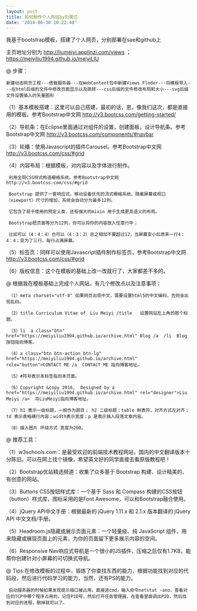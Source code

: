 ```yaml
---
layout: post
title: 如何制作个人网站by刘美亿
date: '2014-06-30 10:22:40'
---
```


我基于bootstrap模板，搭建了个人网页，分别部署在sae和github上

主页地址分别为 http://liumeiyi.applinzi.com/views ； https://meiyiliu1994.github.io/meiyiLIU

@ 步骤：

    新建动态网页工程---搭载服务器---在WebContent包中新建Views Floder---将模板导入---在html后缀的文件中修改页面显示以及跳转---css后缀的文件修改布局和大小---svg后缀文件设置插入的矢量图形


 （1）基本模板搭建：这里可以自己搭建，最初的话，恩，像我们这次，都是直接用的模板。参考Bootstrap中文网 http://v3.bootcss.com/getting-started/

 （2）导航条：在Eclipse里面通过对组件的设置，创建面板，设计导航条。参考Bootstrap中文网 http://v3.bootcss.com/components/#navbar

 （3）轮播：使用Javascript的插件Carousel。参考Bootstrap中文网 http://v3.bootcss.com/css/#grid  

 （4）内容布局：根据模板，对内容以及字体进行制作。

     利用全局CSS样式构造栅格系统，参考Bootstrap中文网 http://v3.bootcss.com/css/#grid

     Bootstrap 提供了一套响应式、移动设备优先的流式栅格系统，随着屏幕或视口（viewport）尺寸的增加，系统会自动分为最多12列。

     它包含了易于使用的预定义类，还有强大的mixin 用于生成更具语义的布局。

     Bootstrap把页面等分为12列，你可以将你的内容放入任意行中；

     比如可以（4：4：4）也可以（4：3：2）总之相加不要超过12，当屏幕变小后原来一行4：4：4；变为了三行，每行占满屏幕。

 （5）标签页：同样可以使用Javascript插件制作标签页，参考Bootstrap中文网 http://v3.bootcss.com/css/#grid  

 （6）版权信息：这个在模板的基础上改一改就行了，大家都差不多的。





@ 根据我在模板基础上完成个人网站，有几个修改点以及注意事项：


     （1）meta charset="utf-8" 如果网页出现中文，需要设置html5的中文编码，否则会出现乱码。

     （2）title Curriculum Vitae of　Liu Meiyi /title   设置网站左上角的那个标题。

     （3）li  a class="btn" href="https://meiyiliu1994.github.io/archive.html" Blog /a  /li  Blog按钮指向博客。

     （4）a class="btn btn-action btn-lg"  href="https://meiyiliu1994.github.io/archive.html" role="button">CONTACT ME /a  CONTACT ME 指向博客地址。

     （5）#符号表示本标签指向本页面。

     （6）Copyright &copy 2016,  Designed by a href="https://meiyiliu1994.github.io/archive.html" rel="designer">Liu Meiyi /a>  将LiuMeiyi指向博客地址。

     （7）h1 表示一级标题，一般作为题目； h2 二级标题；table 制表符，对齐方式左对齐；td 表示表格横行内容；width表示宽度；p 是表示插入段落文章内容。

     （8）插入图片 环绕方式 宽度为200。


@ 推荐工具：

（1）w3schools.com：是最受欢迎的前端技术教程网站，国内的中文翻译版本十分陈旧。可以在网上找个镜像，希望英文好的同学直接去看原版教程吧！

（2）Bootstrap优站精选频道：收集了众多基于 Bootstrap 构建、设计精美的、有创意的网站。

（3）Buttons CSS按钮样式库：一个基于 Sass 和 Compass 构建的CSS按钮（button）样式库，图标采用的是Font Awesome，可以和Bootstrap融合使用。

（4）jQuery API中文手册：根据最新的 jQuery 1.11.x 和 2.1.x 版本翻译的 jQuery API 中文文档/手册。

（5）Headroom.js隐藏或展示页面元素：一个轻量级、纯 JavaScript 组件，用来隐藏或展现页面上的元素，为你的页面留下更多展示内容的空间。

（6）Responsive Nav响应式导航是一个很小的JS插件，压缩之后仅有1.7KB，能帮你创建针对小屏幕的可切换式导航。




@ Tips:在修改模板的过程中，锻炼了你查找东西的能力，根据功能找到对应的代码段，然后进行代码学习的能力，当然，还有PS的能力。

     
     启动服务器的时候如果发现提示端口被占用，直接进cmd，输入命令netstat -ano，查看对应的TCP中哪个程序占用的，记住PID号，然后打开任务管理器，在查看里面调出PID，然后找到对应的进程，删掉就可以了。
